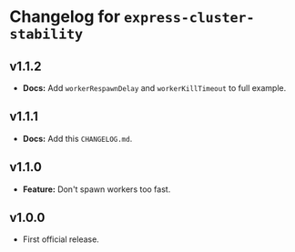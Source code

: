 # Changelog for `express-cluster-stability`

## v1.1.2

  * **Docs:** Add `workerRespawnDelay` and `workerKillTimeout` to full example.

## v1.1.1

  * **Docs:** Add this `CHANGELOG.md`.

## v1.1.0

  * **Feature:** Don't spawn workers too fast.

## v1.0.0

  * First official release.

